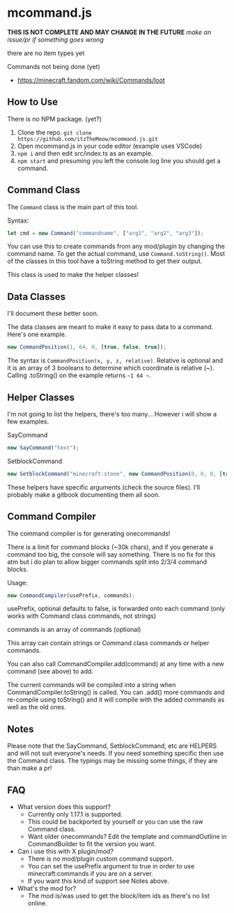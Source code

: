 # mcommand.js

**THIS IS NOT COMPLETE AND MAY CHANGE IN THE FUTURE**
_make an issue/pr if something goes wrong_

there are no item types yet

Commands not being done (yet)

- https://minecraft.fandom.com/wiki/Commands/loot

## How to Use

There is no NPM package. (yet?)

1. Clone the repo. `git clone https://github.com/itzTheMeow/mcommand.js.git`
2. Open mcommand.js in your code editor (example uses VSCode)
3. `npm i` and then edit src/index.ts as an example.
4. `npm start` and presuming you left the console.log line you should get a command.

## Command Class

The `Command` class is the main part of this tool.

Syntax:

```js
let cmd = new Command("commandname", ["arg1", "arg2", "arg3"]);
```

You can use this to create commands from any mod/plugin by changing the command name. To get the actual command, use `Command.toString()`. Most of the classes in this tool have a toString method to get their output.

This class is used to make the helper classes!

## Data Classes

I'll document these better soon.

The data classes are meant to make it easy to pass data to a command. Here's one example.

```js
new CommandPosition(1, 64, 0, [true, false, true]);
```

The syntax is `CommandPosition(x, y, z, relative)`. Relative is optional and it is an array of 3 booleans to determine which coordinate is relative (~).
Calling .toString() on the example returns `~1 64 ~`.

## Helper Classes

I'm not going to list the helpers, there's too many... However i will show a few examples.

SayCommand

```js
new SayCommand("text");
```

SetblockCommand

```js
new SetblockCommand("minecraft:stone", new CommandPosition(0, 0, 0, [true, true, true]));
```

These helpers have specific arguments (check the source files). I'll probably make a gitbook documenting them all soon.

## Command Compiler

The command compiler is for generating onecommands!

There is a limit for command blocks (~30k chars), and if you generate a command too big, the console will say something. There is no fix for this atm but i do plan to allow bigger commands split into 2/3/4 command blocks.

Usage:

```js
new CommandCompiler(usePrefix, commands);
```

usePrefix, optional defaults to false, is forwarded onto each command (only works with Command class commands, not strings)

commands is an array of commands (optional)

This array can contain strings or Command class commands or helper commands.

You can also call CommandCompiler.add(command)
at any time with a new command (see above) to add.

The current commands will be compiled into a string when CommandCompiler.toString() is called. You can .add() more commands and re-compile using toString() and it will compile with the added commands as well as the old ones.

## Notes

Please note that the SayCommand, SetblockCommand, etc are HELPERS and will not suit everyone's needs. If you need something specific then use the Command class. The typings may be missing some things, if they are than make a pr!

## FAQ

- What version does this support?
  - Currently only 1.17.1 is supported.
  - This could be backported by yourself or you can use the raw Command class.
  - Want older onecommands? Edit the template and commandOutline in CommandBuilder to fit the version you want.
- Can i use this with X plugin/mod?
  - There is no mod/plugin custom command support.
  - You can set the usePrefix argument to true in order to use minecraft:commands if you are on a server.
  - If you want this kind of support see Notes above.
- What's the mod for?
  - The mod is/was used to get the block/item ids as there's no list online.
